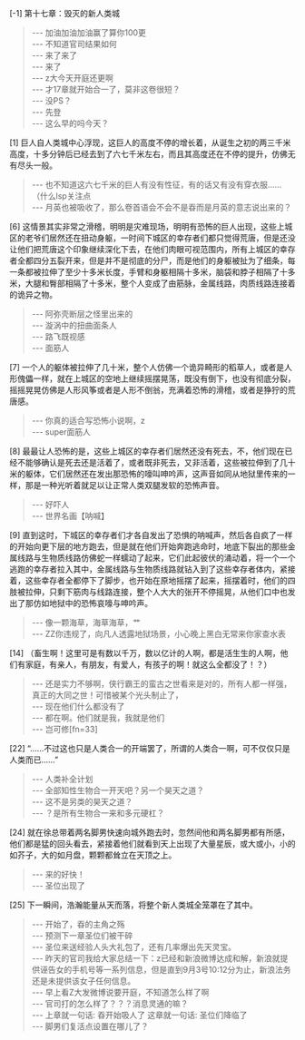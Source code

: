
[-1] 第十七章：毁灭的新人类城
>--- 加油加油加油赢了算你100更<br>
>--- 不知道官司结果如何<br>
>--- 来了来了<br>
>--- 来了<br>
>--- z大今天开庭还更啊<br>
>--- 才17章就开始合一了，莫非这卷很短？<br>
>--- 没PS？<br>
>--- 先登<br>
>--- 这么早的吗今天？<br>

[1] 巨人自人类城中心浮现，这巨人的高度不停的增长着，从诞生之初的两三千米高度，十多分钟后已经去到了六七千米左右，而且其高度还在不停的提升，仿佛无有尽头一般。
>--- 也不知道这六七千米的巨人有没有性征，有的话又有没有穿衣服……（什么lsp关注点<br>
>--- 月英也被吸收了，那么卷首语会不会不是昋而是月英的意志说出来的？<br>

[6] 这情景其实非常之滑稽，明明是灾难现场，明明有恐怖的巨人出现，这些上城区的老爷们居然还在扭动身躯，一时间下城区的幸存者们都只觉得荒唐，但是还没让他们把荒唐这个印象继续深化下去，在他们肉眼可视范围内，所有上城区的幸存者全都四分五裂开来，但是并不是彻底的分尸，而是他们的身躯被扯为了细条，每一条都被拉伸了至少十多米长度，手臂和身躯相隔十多米，脑袋和脖子相隔了十多米，大腿和臀部相隔了十多米，整个人变成了由筋脉，金属线路，肉质线路连接着的诡异之物。
>--- 阿弥壳断层之怪里出来的<br>
>--- 漩涡中的扭曲面条人<br>
>--- 路飞既视感<br>
>--- 面筋人<br>

[7] 一个人的躯体被拉伸了几十米，整个人仿佛一个诡异畸形的稻草人，或者是人形傀儡一样，就在上城区的空地上继续摇摆晃荡，既没有倒下，也没有彻底分裂，摇摇晃晃仿佛是人形风筝或者是人形不倒翁，充满着恐怖的滑稽，或者是狰狞的荒唐感。
>--- 你真的适合写恐怖小说啊，z<br>
>--- super面筋人<br>

[8] 最最让人恐怖的是，这些上城区的幸存者们居然还没有死去，不，他们现在已经不能够确认是死去还是活着了，或者既非死去，又非活着，这些被拉伸到了几十米的躯体，它们居然还在发出那恐怖的嚎叫呻吟声，这声音如同从地狱里传来的一样，那是一种光听着就足以让正常人类双腿发软的恐怖声音。
>--- 好吓人<br>
>--- 世界名画【呐喊】<br>

[9] 直到这时，下城区的幸存者们才各自发出了恐惧的呐喊声，然后各自疯了一样的开始向更下层的地方跑去，但是就在他们开始奔跑逃命时，地底下裂出的那些金属线路与生物质线路仿佛蛇一样蠕动了起来，它们此起彼伏的涌动着，将一个一个逃跑的幸存者拉入其中，金属线路与生物质线路就钻入到了这些幸存者体内，紧接着，这些幸存者全都停下了脚步，也开始在原地摇摆了起来，摇摆着时，他们的四肢被拉伸，只剩下筋肉与线路连接，整个人大大的张开不停摇晃，从他们口中也发出了那仿如地狱中的恐怖哀嚎与呻吟声。
>--- 像一颗海草，海草海草，艹<br>
>--- ZZ你违规了，向凡人透露地狱场景，小心晚上黑白无常来你家查水表<br>

[14] （畜生啊！这里可是有数以千万，数以亿计的人啊，都是活生生的人啊，他们有家庭，有亲人，有朋友，有爱人，有孩子的啊！就这么全都没了！？）
>--- 还是实力不够啊，侠行霸王的蛮古之世看来是对的，所有人都一样强，真正的大同之世！可惜被某个光头制止了，<br>
>--- 现在他们什么都没有了<br>
>--- 都在啊。他们就是我，我就是他们<br>
>--- 岂可修[fn=33]<br>

[22] “……不过这也只是人类合一的开端罢了，所谓的人类合一啊，可不仅仅只是人类而已……”
>--- 人类补全计划<br>
>--- 全部知性生物合一开天吧？另一个昊天之道？<br>
>--- 这不是另类的昊天之道？<br>
>--- ？是所有生物合一来和多元硬杠？<br>

[24] 就在徐总带着两名脚男快速向城外跑去时，忽然间他和两名脚男都有所感，他们都是猛的回头看去，紧接着他们就看到天上出现了大量星辰，或大或小，小的如芥子，大的如月盘，颗颗都耸立在天顶之上。
>--- 来的好快！<br>
>--- 圣位出现了<br>

[25] 下一瞬间，浩瀚能量从天而落，将整个新人类城全笼罩在了其中。
>--- 开始了，昋的主角之殇<br>
>--- 预测下一章圣位们被干碎<br>
>--- 圣位来送经验人头大礼包了，还有几率爆出先天灵宝。<br>
>--- 昨天的官司我给大家总结一下：z已经和新浪微博达成和解，新浪就提供诬告女的手机号等一系列信息，但是直到9月3号10:12分为止，新浪法务还是未提供该女子任何信息。<br>
>--- 早上看Z大发微博说要开庭，不知道怎么样了啊<br>
>--- 官司打的怎么样了？？？消息灵通的嘛？<br>
>--- 上章就一句话:
昋开始吸人了
这章就一句话:
圣位们降临了<br>
>--- 脚男们复活点设置在哪儿了？<br>
